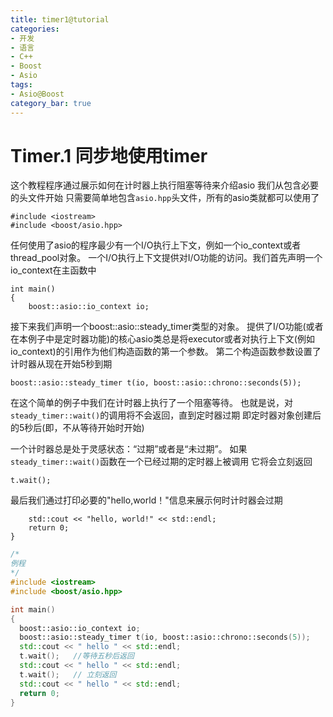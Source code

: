 ```yaml
---
title: timer1@tutorial
categories:
- 开发
- 语言
- C++
- Boost
- Asio
tags:
- Asio@Boost
category_bar: true
---
```

# Timer.1 同步地使用timer
这个教程程序通过展示如何在计时器上执行阻塞等待来介绍asio
我们从包含必要的头文件开始
只需要简单地包含`asio.hpp`头文件，所有的asio类就都可以使用了
```
#include <iostream>
#include <boost/asio.hpp>
```
任何使用了asio的程序最少有一个I/O执行上下文，例如一个io_context或者thread_pool对象。
一个I/O执行上下文提供对I/O功能的访问。我们首先声明一个io_context在主函数中
```
int main()
{
    boost::asio::io_context io;
```
接下来我们声明一个boost::asio::steady_timer类型的对象。
提供了I/O功能(或者在本例子中是定时器功能)的核心asio类总是将executor或者对执行上下文(例如io_context)的引用作为他们构造函数的第一个参数。
第二个构造函数参数设置了计时器从现在开始5秒到期
```
boost::asio::steady_timer t(io, boost::asio::chrono::seconds(5));
```
在这个简单的例子中我们在计时器上执行了一个阻塞等待。
也就是说，对`steady_timer::wait()`的调用将不会返回，直到定时器过期
即定时器对象创建后的5秒后(即，不从等待开始时开始)

一个计时器总是处于灵感状态：“过期”或者是“未过期”。
如果`steady_timer::wait()`函数在一个已经过期的定时器上被调用
它将会立刻返回
```
t.wait();
```
最后我们通过打印必要的"hello,world！"信息来展示何时计时器会过期
```
    std::cout << "hello, world!" << std::endl;
    return 0;
}
```

``` c++
/*
例程
*/
#include <iostream>
#include <boost/asio.hpp>

int main()
{
  boost::asio::io_context io;
  boost::asio::steady_timer t(io, boost::asio::chrono::seconds(5));
  std::cout << " hello " << std::endl;
  t.wait();   //等待五秒后返回
  std::cout << " hello " << std::endl;
  t.wait();   // 立刻返回
  std::cout << " hello " << std::endl;
  return 0;
}
```
